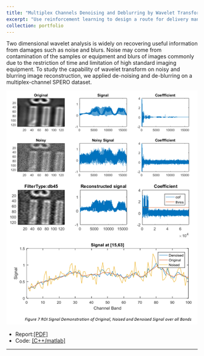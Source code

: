 ```yaml
---
title: "Multiplex Channels Denoising and Deblurring by Wavelet Transform"
excerpt: "Use reinforcement learning to design a route for delivery man <br/><img src='/figures/logo-pd.png' width='400'>"
collection: portfolio
---
```


Two dimensional wavelet analysis is widely on recovering useful information from damages such as noise and blurs. Noise may come from contamination of the samples or equipment and
blurs of images commonly due to the restriction of time and limitation of high standard imaging equipment. To study the capability of wavelet transform on noisy and blurring image
reconstruction, we applied de-noising and de-blurring on a multiplex-channel SPERO dataset.

<p align="center"><img src="/figures/denoise.png"  width="550" class="inline"/></p>


- Report:[[PDF]](https://www.researchgate.net/publication/324994476_Multiplex_Channels_Denoising_and_Deblurring_by_Wavelet_Transform?_sg%5B0%5D=c77Zuzct4SDpcTmkgaKrJEm8Ic6VQW7G5-K_0CpuRf1fAZ8oS_N1fdgieE7bueIty8I2YDqPPzqb6XMb5vWojrJcPxWk0p4DKBPx7MIP.Hh8tj6vvmDLe6IByTc6rOHg19vcXv4Ky2XlZrFvSpJgyv2-dBNEbMzR48gbZzJYqZTjK3xgVQcM2C5dpktagcg)
- Code: [[C++/matlab]]("https://github.com/Xiaoyang-Rebecca/Artificial-intelligent")



---
<!-- << [Back](../) -->
